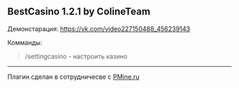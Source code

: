 ## BestCasino 1.2.1 by ColineTeam 

Демонстарация: https://vk.com/video227150488_456239143  

Комманды:
> /settingcasino - настроить казино
---
Плагин сделан в сотрудничесве с [PMine.ru](https://pmine.ru)
